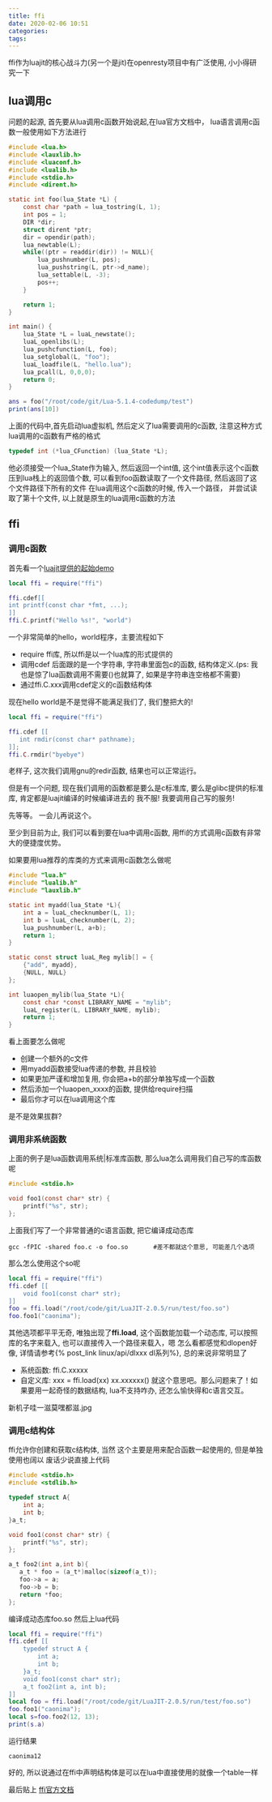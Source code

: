 ```yaml
---
title: ffi
date: 2020-02-06 10:51
categories: 
tags: 
---
```


ffi作为luajit的核心战斗力(另一个是jit)在openresty项目中有广泛使用, 小小得研究一下

## lua调用c
问题的起源, 首先要从lua调用c函数开始说起,在lua官方文档中， lua语言调用c函数一般使用如下方法进行

```c
#include <lua.h>
#include <lauxlib.h>
#include <luaconf.h>
#include <lualib.h>
#include <stdio.h>
#include <dirent.h>

static int foo(lua_State *L) {
    const char *path = lua_tostring(L, 1);
    int pos = 1;
    DIR *dir;
    struct dirent *ptr;
    dir = opendir(path);
    lua_newtable(L);
    while((ptr = readdir(dir)) != NULL){
        lua_pushnumber(L, pos);
        lua_pushstring(L, ptr->d_name);
        lua_settable(L, -3);
        pos++;
    }

    return 1;
}

int main() {
    lua_State *L = luaL_newstate();
    luaL_openlibs(L);
    lua_pushcfunction(L, foo);
    lua_setglobal(L, "foo");
    luaL_loadfile(L, "hello.lua");
    lua_pcall(L, 0,0,0);
    return 0;
}
```

```lua
ans = foo("/root/code/git/Lua-5.1.4-codedump/test")
print(ans[10])
```
上面的代码中,首先启动lua虚拟机, 然后定义了lua需要调用的c函数,
注意这种方式lua调用的c函数有严格的格式
```c
typedef int (*lua_CFunction) (lua_State *L);
```
他必须接受一个lua_State作为输入, 然后返回一个int值, 这个int值表示这个c函数压到lua栈上的返回值个数,
可以看到foo函数读取了一个文件路径, 然后返回了这个文件路径下所有的文件
在lua调用这个c函数的时候, 传入一个路径， 并尝试读取了第十个文件, 以上就是原生的lua调用c函数的方法

## ffi
### 调用c函数
首先看一个[luajit提供的起始demo](http://luajit.org/ext_ffi.html)
```lua
local ffi = require("ffi")

ffi.cdef[[
int printf(const char *fmt, ...);
]]
ffi.C.printf("Hello %s!", "world")
```

一个非常简单的hello，world程序，主要流程如下
* require ffi库, 所以ffi是以一个lua库的形式提供的
* 调用cdef 后面跟的是一个字符串, 字符串里面包c的函数, 结构体定义.(ps: 我也是惊了lua函数调用不需要()也就算了, 如果是字符串连空格都不需要)
* 通过ffi.C.xxx调用cdef定义的c函数结构体

现在hello world是不是觉得不能满足我们了, 我们整把大的!
```lua
local ffi = require("ffi")

ffi.cdef [[
   int rmdir(const char* pathname);
]];
ffi.C.rmdir("byebye")
```
老样子, 这次我们调用gnu的redir函数, 结果也可以正常运行。

但是有一个问题, 现在我们调用的函数都是要么是c标准库, 要么是glibc提供的标准库, 肯定都是luajit编译的时候编译进去的
我不服! 我要调用自己写的服务!

先等等。 一会儿再说这个。

至少到目前为止, 我们可以看到要在lua中调用c函数, 用ffi的方式调用c函数有非常大的便捷度优势。

如果要用lua推荐的库类的方式来调用c函数怎么做呢 
```c
#include "lua.h"
#include "lualib.h"
#include "lauxlib.h"

static int myadd(lua_State *L){
    int a = luaL_checknumber(L, 1);
    int b = luaL_checknumber(L, 2);
    lua_pushnumber(L, a+b);
    return 1;
}

static const struct luaL_Reg mylib[] = {
    {"add", myadd},
    {NULL, NULL}
};

int luaopen_mylib(lua_State *L){
    const char *const LIBRARY_NAME = "mylib";
    luaL_register(L, LIBRARY_NAME, mylib);
    return 1;
}
```
看上面要怎么做呢
* 创建一个额外的c文件
* 用myadd函数接受lua传递的参数, 并且校验
* 如果更加严谨和增加复用, 你会把a+b的部分单独写成一个函数
* 然后添加一个luaopen_xxxx的函数, 提供给require扫描
* 最后你才可以在lua调用这个库

是不是效果拔群?

### 调用非系统函数
上面的例子是lua函数调用系统|标准库函数,  那么lua怎么调用我们自己写的库函数呢
```c
#include <stdio.h>

void foo1(const char* str) {
    printf("%s", str);
};
```
上面我们写了一个非常普通的c语言函数, 把它编译成动态库
```shell
gcc -fPIC -shared foo.c -o foo.so       #差不都就这个意思, 可能差几个选项
```
那么怎么使用这个so呢
```lua
local ffi = require("ffi")
ffi.cdef [[
    void foo1(const char* str);
]]
foo = ffi.load("/root/code/git/LuaJIT-2.0.5/run/test/foo.so")
foo.foo1("caonima");
```
其他选项都平平无奇, 唯独出现了**ffi.load**, 这个函数能加载一个动态库, 可以按照库的名字来载入, 也可以直接传入一个路径来载入，嗯
怎么看都感觉和dlopen好像, 详情请参考{% post_link  linux/api/dlxxx dl系列%}, 总的来说非常明显了
* 系统函数: ffi.C.xxxxx
* 自定义库: xxx = ffi.load(xx)  xx.xxxxxx()
就这个意思吧。那么问题来了！如果要用一起奇怪的数据结构, lua不支持咋办, 还怎么愉快得和c语言交互。

新机子哇一滋莫嘿都滋.jpg

### 调用c结构体
ffi允许你创建和获取c结构体, 当然 这个主要是用来配合函数一起使用的, 但是单独使用也阔以
废话少说直接上代码
```c
#include <stdio.h>
#include <stdlib.h>

typedef struct A{
    int a;
    int b;
}a_t;

void foo1(const char* str) {
    printf("%s", str);
};

a_t foo2(int a,int b){
   a_t * foo = (a_t*)malloc(sizeof(a_t));
   foo->a = a;
   foo->b = b;
   return *foo;
};
```
编译成动态库foo.so
然后上lua代码
```lua
local ffi = require("ffi")
ffi.cdef [[
    typedef struct A {
        int a;
        int b;
    }a_t;
    void foo1(const char* str);
    a_t foo2(int a, int b);
]]
local foo = ffi.load("/root/code/git/LuaJIT-2.0.5/run/test/foo.so")
foo.foo1("caonima");
local s=foo.foo2(12, 13);
print(s.a)
```
运行结果
```shell
caonima12
```
好的, 所以说通过在ffi中声明结构体是可以在lua中直接使用的就像一个table一样

最后贴上
[ffi官方文档](http://luajit.org/ext_ffi.html)
